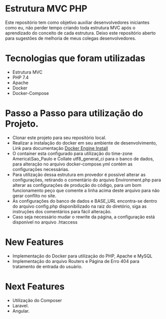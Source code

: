 # Estrutura MVC PHP
Este repositório tem como objetivo auxiliar desenvolvedores iniciantes como eu, não perder tempo criando toda estrutura MVC
após o aprendizado do conceito de cada estrutura.
Deixo este repositório aberto para sugestões de melhoria de meus colegas desenvolvedores.

# Tecnologias que foram utilizadas
- Estrutura MVC
- PHP 7.4
- Apache
- Docker
- Docker-Compose

# Passo a Passo para utilização do Projeto.

- Clonar este projeto para seu repositório local.
- Realizar a instalação do docker em seu ambiente de desenvolvimento, Link para documentação <a href="https://docs.docker.com/engine/install/" target="_blank">Docker Engine Install<a>
- O container esta configurado para utilização do time-zone America\Sao_Paulo e Collate utf8_general_ci para o banco de dados, para alteração
no arquivo docker-compose.yml contém as configurações necessárias.
- Para utilização dessa estrutura em provedor é possível alterar as configurações, retirando o comentário do arquivo Environment.php
para alterar as configurações de produção do código, para um bom funcionamento peço que comente a linha acima deste arquivo para
não gerar conflito no site.
- As configurações do banco de dados e BASE_URL encontra-se dentro do arquivo config.php disponibilizado na raiz do diretório, siga as instruções
dos comentários para fácil alteração.
- Caso seja necessário mudar o rewrite da página, a configuração está disponível no arquivo .htaccess

# New Features

- Implementação do Docker para utilização do PHP, Apache e MySQL
- Implementação do arquivo Routers e Página de Erro 404 para tratamento de entrada do usuário.

# Next Features

- Utilização do Composer
- Laravel.
- Angular.